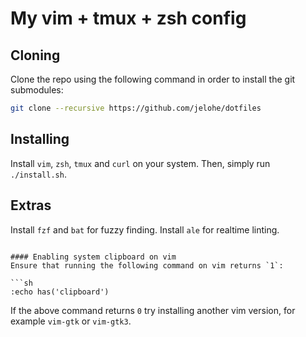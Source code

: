 # My vim + tmux + zsh config

## Cloning
Clone the repo using the following command in order to install the git submodules:
```sh
git clone --recursive https://github.com/jelohe/dotfiles
```

## Installing
Install `vim`, `zsh`, `tmux` and `curl` on your system.
Then, simply run `./install.sh`.

## Extras
Install `fzf` and `bat` for fuzzy finding.
Install `ale` for realtime linting.
```

#### Enabling system clipboard on vim
Ensure that running the following command on vim returns `1`:

```sh
:echo has('clipboard')
```
If the above command returns `0` try installing another vim version, for example `vim-gtk` or `vim-gtk3`.
